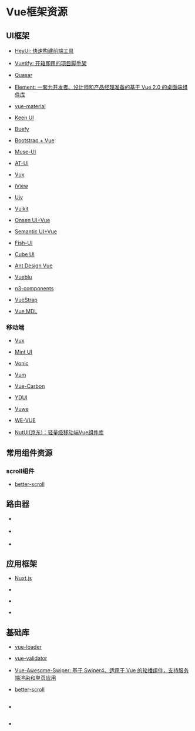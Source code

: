 # Vue框架资源

## UI框架

  * [HeyUi: 快速构建前端工具](https://www.heyui.top/)

  * [Vuetify: 开箱即用的项目脚手架](https://vuetifyjs.com/zh-Hans/)

  * [Quasar](https://quasar-framework.org/)

  * [Element: 一套为开发者、设计师和产品经理准备的基于 Vue 2.0 的桌面端组件库](https://github.com/ElemeFE/element)

  * [vue-material](https://codesandbox.io/s/github/vuematerial/examples/tree/master/examples/quick-start)

  * [Keen UI](https://josephuspaye.github.io/Keen-UI/#/ui-alert)

  * [Buefy](https://github.com/buefy/buefy)

  * [Bootstrap + Vue](https://bootstrap-vue.js.org/)

  * [Muse-UI](https://github.com/museui/muse-ui)

  * [AT-UI](https://github.com/at-ui/at-ui)

  * [Vux](https://github.com/airyland/vux)
 
  * [iView](https://github.com/iview/iview)

  * [Uiv](https://github.com/wxsms/uiv)

  * [Vuikit](https://github.com/vuikit/vuikit)

  * [Onsen UI+Vue](https://onsen.io/v2/guide/vue/)

  * [Semantic UI+Vue](https://semantic-ui-vue.github.io/)

  * [Fish-UI](https://github.com/myliang/fish-ui)

  * [Cube UI](https://github.com/didi/cube-ui)

  * [Ant Design Vue](https://github.com/okoala/vue-antd)

  * [Vueblu](https://github.com/chenz24/vue-blu) 

  * [n3-components](https://n3-components.github.io/N3-components/component.html#n3LayoutDocs) 

  * [VueStrap](https://github.com/yuche/vue-strap)

  * [Vue MDL](https://github.com/posva/vue-mdl)

### 移动端

  * [Vux](https://github.com/airyland/vux)

  * [Mint UI](https://github.com/ElemeFE/mint-ui)

  * [Vonic](https://github.com/wangdahoo/vonic)

  * [Vum](https://github.com/vum-team/vum)

  * [Vue-Carbon](https://github.com/myronliu347/vue-carbon)

  * [YDUI](https://github.com/ydcss/vue-ydui)

  * [Vuwe](https://github.com/vuwe/vuwe)

  * [WE-VUE](https://github.com/tianyong90/we-vue)

  * [NutUI(京东)：轻量级移动端Vue组件库 ](https://nutui.jd.com/#/index)

## 常用组件资源

### scroll组件

  * [better-scroll](https://github.com/ustbhuangyi/better-scroll)

## 路由器

* []()

* []()

* []()

## 应用框架

  * [Nuxt.js](https://nuxtjs.org/)

* []()

* []()

* []()

## 基础库

  * [vue-loader](https://github.com/vuejs/vue-loader)

  * [vue-validator](https://github.com/kazupon/vue-validator)

  * [Vue-Awesome-Swiper: 基于 Swiper4、适用于 Vue 的轮播组件，支持服务端渲染和单页应用](https://www.npmjs.com/package/vue-awesome-swiper)

  * [better-scroll](http://ustbhuangyi.github.io/better-scroll/doc/zh-hans/#better-scroll%20%E6%98%AF%E4%BB%80%E4%B9%88)

## 

* []()

* []()